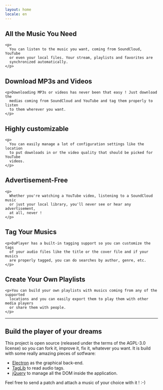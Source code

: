 ```yaml
---
layout: home
locale: en
---
```


<div class="feature grid_6">
  <div class="icon">
    <span class="octicon octicon-unmute"></span>
  </div>

  <div class="content">
    <h2>All the Music You Need</h2>

    <p>
      You can listen to the music you want, coming from SoundCloud, YouTube
      or even your local files. Your stream, playlists and favorites are
      synchronized automatically.
    </p>
  </div>
</div>

<div class="feature grid_6">
  <div class="icon">
    <span class="octicon octicon-cloud-download"></span>
  </div>

  <div class="content">
    <h2>Download MP3s and Videos</h2>

    <p>Downloading MP3s or videos has never been that easy ! Just download the
      medias coming from SoundCloud and YouTube and tag them properly to listen
      to them wherever you want.
    </p>
  </div>
</div>

<div class="clearfix"></div>

<div class="feature grid_6">
  <div class="icon">
    <span class="octicon octicon-settings"></span>
  </div>

  <div class="content">
    <h2>Highly customizable</h2>

    <p>
      You can easily manage a lot of configuration settings like the location
      to put downloads in or the video quality that should be picked for YouTube
      videos.
    </p>
  </div>
</div>

<div class="feature grid_6">
  <div class="icon">
    <span class="octicon octicon-gift"></span>
  </div>
  <div class="content">
    <h2>Advertisement-Free</h2>

    <p>
      Whether you're watching a YouTube video, listening to a SoundCloud music
      or just your local library, you'll never see or hear any advertisement,
      at all, never !
    </p>
  </div>
</div>

<div class="clearfix"></div>

<div class="feature grid_6">
  <div class="icon">
    <span class="octicon octicon-tag"></span>
  </div>

  <div class="content">
    <h2>Tag Your Musics</h2>

    <p>DaPlayer has a built-in tagging support so you can customize the tags
      of your audio files like the title or the cover file and if your musics
      are properly tagged, you can do searches by author, genre, etc.
    </p>
  </div>
</div>

<div class="feature grid_6">
  <div class="icon">
    <span class="octicon octicon-pin"></span>
  </div>

  <div class="content">
    <h2>Create Your Own Playlists</h2>

    <p>You can build your own playlists with musics coming from any of the supported
      locations and you can easily export them to play them with other media players
      or share them with people.
    </p>
  </div>
</div>

<div class="clearfix"></div>

-------------------------------------------------------------------------------

<div class="grid_2 telescope">
  <span class="octicon octicon-telescope"></span>
</div>

<div class="grid_10">
  <h2>Build the player of your dreams</h2>

  <p>This project is open source (released under the terms of the AGPL-3.0 license)
  so you can fork it, improve it, fix it, whatever you want. It is build with
  some really amazing pieces of sotfware:</p>

  <ul>
    <li><a href="http://electron.atom.io">Electron</a> as the graphical back-end.</li>
    <li><a href="http://taglib.github.io">TagLib</a> to read audio tags.</li>
    <li><a href="http://jquery.com">jQuery</a> to manage all the DOM inside the application.</li>
  </ul>

  <p>Feel free to send a patch and attach a music of your choice with it ! :-)</p>
</div>
